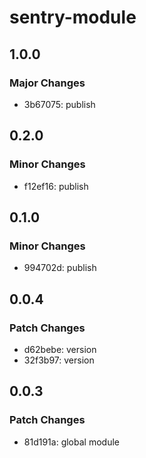 # sentry-module

## 1.0.0

### Major Changes

- 3b67075: publish

## 0.2.0

### Minor Changes

- f12ef16: publish

## 0.1.0

### Minor Changes

- 994702d: publish

## 0.0.4

### Patch Changes

- d62bebe: version
- 32f3b97: version

## 0.0.3

### Patch Changes

- 81d191a: global module
